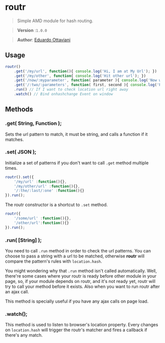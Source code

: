 # routr

> Simple AMD module for hash routing.

>**Version** :`1.0.0`

>**Author**: [Eduardo Ottaviani](//github.com/Javiani)


## Usage

```js
routr()
    .get('/my/url', function(){ console.log('Hi, I am at My Url'); })
    .get('/my/other', function{ console.log('Hit other url'); })
    .get('/now/:myparameter', function( parameter ){ console.log('Now with parameters :', parameter); })
    .get('/:two/:parameters', function( first, second ){ console.log('Parameters', first, second); } )
    .run() // If I want to check location url right away
    .watch() // Bind onhashchange Event on window
```

## Methods

### .get( String, Function );
Sets the url pattern to match, it must be string, and calls a function if it matches.

### .set( JSON );
Initialize a set of patterns if you don't want to call `.get` method multiple times.

```js
routr().set({
    '/my/url' :function(){},
    '/my/other/url' :function(){},
    '/:the/:last/:one' :function(){}
}).run();
```

The routr constructor is a shortcut to `.set` method.
```js
routr({
    '/some/url' :function(){},
    '/other/url':function(){}
}).run();
```

### .run( [String] );
You need to call `.run` method in order to check the url patterns. You can choose to pass a string with a url to be matched, otherwise **routr** will compare the pattern's rules with `location.hash`.

You might wondering why that `.run` method isn't called automatically. Well, there're some cases where your routr is ready before other module in your page, so, if your module depends on routr, and it's not ready yet, routr will try to call your method before it exists. Also when you want to run routr after an ajax call.

This method is specially useful if you have any ajax calls on page load.

### .watch();

This method is used to listen to browser's location property. Every changes on `location.hash` will trigger the routr's matcher and fires a callback if there's any match.

